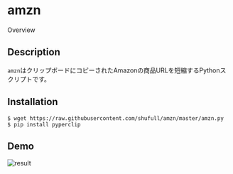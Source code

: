 # amzn

Overview

## Description

`amzn`はクリップボードにコピーされたAmazonの商品URLを短縮するPythonスクリプトです。

## Installation

```shell
$ wget https://raw.githubusercontent.com/shufull/amzn/master/amzn.py
$ pip install pyperclip
```

## Demo

![result](https://github.com/shufull/media/blob/media/amzn_usage.gif)
